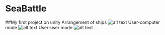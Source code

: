 # SeaBattle
##My first project on unity
Arrangement of ships
![alt text](https://raw.githubusercontent.com/DenisCo1100100/Sea_battle_on_Unity/master/MenuShip.png)
User-computer mode
![alt text](https://raw.githubusercontent.com/DenisCo1100100/Sea_battle_on_Unity/master/Game1.png)
User-user mode
![alt text](https://raw.githubusercontent.com/DenisCo1100100/Sea_battle_on_Unity/master/Game2.png)
